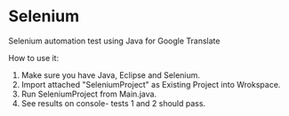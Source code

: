 # Selenium
Selenium automation test using Java for Google Translate 

How to use it:

1. Make sure you have Java, Eclipse and Selenium.
2. Import attached "SeleniumProject" as Existing Project into Wrokspace.
3. Run SeleniumProject from Main.java.
4. See results on console- tests 1 and 2 should pass.
